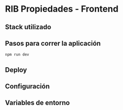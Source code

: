 # RIB Propiedades - Frontend



## Stack utilizado


## Pasos para correr la aplicación

```bash
npm run dev
```


## Deploy

## Configuración

## Variables de entorno